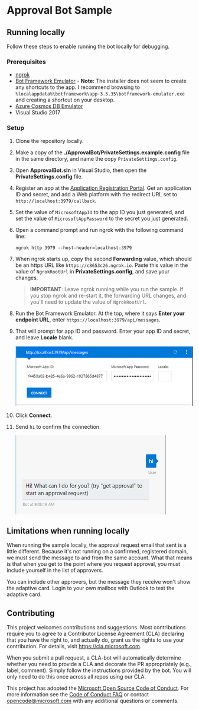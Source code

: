 # Approval Bot Sample

## Running locally

Follow these steps to enable running the bot locally for debugging.

### Prerequisites

- [ngrok](https://ngrok.com/)
- [Bot Framework Emulator](https://github.com/Microsoft/BotFramework-Emulator/releases) - **Note:** The installer does not seem to create any shortcuts to the app. I recommend browsing to `%localappdata%\botframework\app-3.5.35\botframework-emulator.exe` and creating a shortcut on your desktop.
- [Azure Cosmos DB Emulator](https://docs.microsoft.com/en-us/azure/cosmos-db/local-emulator)
- Visual Studio 2017

### Setup

1. Clone the repository locally.
1. Make a copy of the **./ApprovalBot/PrivateSettings.example.config** file in the same directory, and name the copy `PrivateSettings.config`.
1. Open **ApprovalBot.sln** in Visual Studio, then open the **PrivateSettings.config** file.
1. Register an app at the [Application Registration Portal](https://apps.dev.microsoft.com). Get an application ID and secret, and add a Web platform with the redirect URL set to `http://localhost:3979/callback`.
1. Set the value of `MicrosoftAppId` to the app ID you just generated, and set the value of `MicrosoftAppPassword` to the secret you just generated.
1. Open a command prompt and run ngrok with the following command line:

    ```Shell
    ngrok http 3979 --host-header=localhost:3979
    ```
1. When ngrok starts up, copy the second **Forwarding** value, which should be an https URL like `https://c8653c26.ngrok.io`. Paste this value in the value of `NgrokRootUrl` in **PrivateSettings.config**, and save your changes.

    > **IMPORTANT**: Leave ngrok running while you run the sample. If you stop ngrok and re-start it, the forwarding URL changes, and you'll need to update the value of `NgrokRootUrl`.

1. Run the Bot Framework Emulator. At the top, where it says **Enter your endpoint URL**, enter `https://localhost:3979/api/messages`.

1. That will prompt for app ID and password. Enter your app ID and secret, and leave **Locale** blank.

    ![](readme-images/configure-emulator.PNG)

1. Click **Connect**.

1. Send `hi` to confirm the connection.

    ![](readme-images/hello-bot.PNG)

## Limitations when running locally

When running the sample locally, the approval request email that sent is a little different. Because it's not running on a confirmed, registered domain, we must send the message to and from the same account. What that means is that when you get to the point where you request approval, you must include yourself in the list of approvers.

You can include other approvers, but the message they receive won't show the adaptive card. Login to your own mailbox with Outlook to test the adaptive card.

## Contributing

This project welcomes contributions and suggestions.  Most contributions require you to agree to a
Contributor License Agreement (CLA) declaring that you have the right to, and actually do, grant us
the rights to use your contribution. For details, visit https://cla.microsoft.com.

When you submit a pull request, a CLA-bot will automatically determine whether you need to provide
a CLA and decorate the PR appropriately (e.g., label, comment). Simply follow the instructions
provided by the bot. You will only need to do this once across all repos using our CLA.

This project has adopted the [Microsoft Open Source Code of Conduct](https://opensource.microsoft.com/codeofconduct/).
For more information see the [Code of Conduct FAQ](https://opensource.microsoft.com/codeofconduct/faq/) or
contact [opencode@microsoft.com](mailto:opencode@microsoft.com) with any additional questions or comments.
